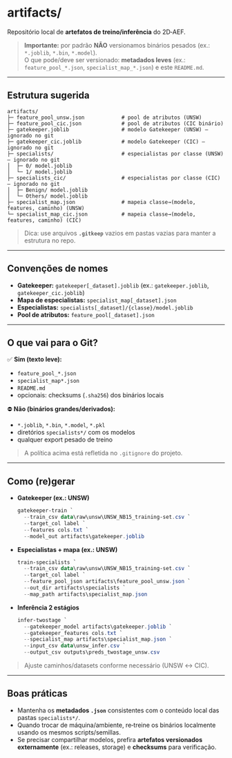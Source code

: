 # artifacts/
Repositório local de **artefatos de treino/inferência** do 2D‑AEF.

> **Importante:** por padrão **NÃO** versionamos binários pesados (ex.: `*.joblib`, `*.bin`, `*.model`).  
> O que pode/deve ser versionado: **metadados leves** (ex.: `feature_pool_*.json`, `specialist_map_*.json`) e este `README.md`.

---

## Estrutura sugerida

```
artifacts/
├─ feature_pool_unsw.json            # pool de atributos (UNSW)
├─ feature_pool_cic.json             # pool de atributos (CIC binário)
├─ gatekeeper.joblib                 # modelo Gatekeeper (UNSW) — ignorado no git
├─ gatekeeper_cic.joblib             # modelo Gatekeeper (CIC) — ignorado no git
├─ specialists/                      # especialistas por classe (UNSW) — ignorado no git
│  ├─ 0/ model.joblib
│  └─ 1/ model.joblib
├─ specialists_cic/                  # especialistas por classe (CIC) — ignorado no git
│  ├─ Benign/ model.joblib
│  └─ Others/ model.joblib
├─ specialist_map.json               # mapeia classe→(modelo, features, caminho) (UNSW)
└─ specialist_map_cic.json           # mapeia classe→(modelo, features, caminho) (CIC)
```

> Dica: use arquivos **`.gitkeep`** vazios em pastas vazias para manter a estrutura no repo.

---

## Convenções de nomes
- **Gatekeeper:** `gatekeeper[_dataset].joblib`  (ex.: `gatekeeper.joblib`, `gatekeeper_cic.joblib`)
- **Mapa de especialistas:** `specialist_map[_dataset].json`
- **Especialistas:** `specialists[_dataset]/{classe}/model.joblib`
- **Pool de atributos:** `feature_pool[_dataset].json`

---

## O que vai para o Git?
✅ **Sim (texto leve):**
- `feature_pool_*.json`
- `specialist_map*.json`
- `README.md`
- opcionais: checksums (`.sha256`) dos binários locais

⛔ **Não (binários grandes/derivados):**
- `*.joblib`, `*.bin`, `*.model`, `*.pkl`
- diretórios `specialists*/` com os modelos
- qualquer export pesado de treino

> A política acima está refletida no `.gitignore` do projeto.

---

## Como (re)gerar
- **Gatekeeper (ex.: UNSW)**  
  ```powershell
  gatekeeper-train `
    --train_csv data\raw\unsw\UNSW_NB15_training-set.csv `
    --target_col label `
    --features cols.txt `
    --model_out artifacts\gatekeeper.joblib
  ```

- **Especialistas + mapa (ex.: UNSW)**  
  ```powershell
  train-specialists `
    --train_csv data\raw\unsw\UNSW_NB15_training-set.csv `
    --target_col label `
    --feature_pool_json artifacts\feature_pool_unsw.json `
    --out_dir artifacts\specialists `
    --map_path artifacts\specialist_map.json
  ```

- **Inferência 2 estágios**  
  ```powershell
  infer-twostage `
    --gatekeeper_model artifacts\gatekeeper.joblib `
    --gatekeeper_features cols.txt `
    --specialist_map artifacts\specialist_map.json `
    --input_csv data\unsw_infer.csv `
    --output_csv outputs\preds_twostage_unsw.csv
  ```

> Ajuste caminhos/datasets conforme necessário (UNSW ↔ CIC).

---

## Boas práticas
- Mantenha os **metadados `.json`** consistentes com o conteúdo local das pastas `specialists*/`.
- Quando trocar de máquina/ambiente, re‑treine os binários localmente usando os mesmos scripts/semillas.
- Se precisar compartilhar modelos, prefira **artefatos versionados externamente** (ex.: releases, storage) e **checksums** para verificação.

